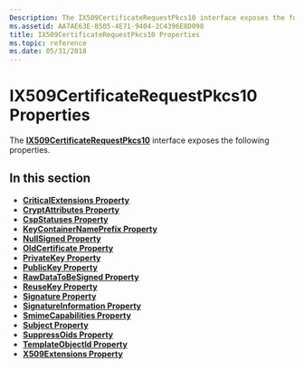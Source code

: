 ```yaml
---
Description: The IX509CertificateRequestPkcs10 interface exposes the following properties.
ms.assetid: AA7AE63E-8505-4E71-9404-2C4396E8D098
title: IX509CertificateRequestPkcs10 Properties
ms.topic: reference
ms.date: 05/31/2018
---
```


# IX509CertificateRequestPkcs10 Properties

The [**IX509CertificateRequestPkcs10**](/windows/desktop/api/CertEnroll/nn-certenroll-ix509certificaterequestpkcs10) interface exposes the following properties.

## In this section

-   [**CriticalExtensions Property**](/windows/desktop/api/CertEnroll/nf-certenroll-ix509certificaterequestpkcs10-get_criticalextensions)
-   [**CryptAttributes Property**](/windows/desktop/api/CertEnroll/nf-certenroll-ix509certificaterequestpkcs10-get_cryptattributes)
-   [**CspStatuses Property**](/windows/desktop/api/CertEnroll/nf-certenroll-ix509certificaterequestpkcs10-get_cspstatuses)
-   [**KeyContainerNamePrefix Property**](/windows/desktop/api/CertEnroll/nf-certenroll-ix509certificaterequestpkcs10-get_keycontainernameprefix)
-   [**NullSigned Property**](/windows/desktop/api/CertEnroll/nf-certenroll-ix509certificaterequestpkcs10-get_nullsigned)
-   [**OldCertificate Property**](/windows/desktop/api/CertEnroll/nf-certenroll-ix509certificaterequestpkcs10-get_oldcertificate)
-   [**PrivateKey Property**](/windows/desktop/api/CertEnroll/nf-certenroll-ix509certificaterequestpkcs10-get_privatekey)
-   [**PublicKey Property**](/windows/desktop/api/CertEnroll/nf-certenroll-ix509certificaterequestpkcs10-get_publickey)
-   [**RawDataToBeSigned Property**](/windows/desktop/api/CertEnroll/nf-certenroll-ix509certificaterequestpkcs10-get_rawdatatobesigned)
-   [**ReuseKey Property**](/windows/desktop/api/CertEnroll/nf-certenroll-ix509certificaterequestpkcs10-get_reusekey)
-   [**Signature Property**](/windows/desktop/api/CertEnroll/nf-certenroll-ix509certificaterequestpkcs10-get_signature)
-   [**SignatureInformation Property**](/windows/desktop/api/CertEnroll/nf-certenroll-ix509certificaterequestpkcs10-get_signatureinformation)
-   [**SmimeCapabilities Property**](/windows/desktop/api/CertEnroll/nf-certenroll-ix509certificaterequestpkcs10-get_smimecapabilities)
-   [**Subject Property**](/windows/desktop/api/CertEnroll/nf-certenroll-ix509certificaterequestpkcs10-get_subject)
-   [**SuppressOids Property**](/windows/desktop/api/CertEnroll/nf-certenroll-ix509certificaterequestpkcs10-get_suppressoids)
-   [**TemplateObjectId Property**](/windows/desktop/api/CertEnroll/nf-certenroll-ix509certificaterequestpkcs10-get_templateobjectid)
-   [**X509Extensions Property**](/windows/desktop/api/CertEnroll/nf-certenroll-ix509certificaterequestpkcs10-get_x509extensions)

 

 



